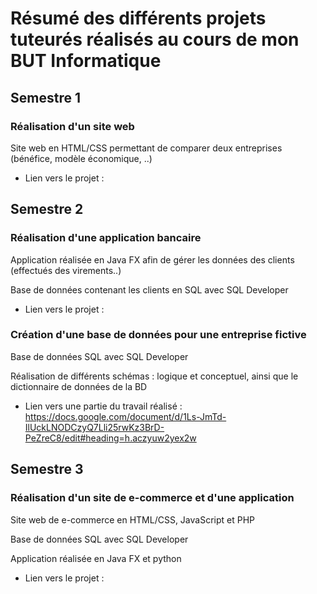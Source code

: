 # Résumé des différents projets tuteurés réalisés au cours de mon BUT Informatique

## Semestre 1 

### Réalisation d'un site web

Site web en HTML/CSS permettant de comparer deux entreprises (bénéfice, modèle économique, ..)

- Lien vers le projet :


## Semestre 2

### Réalisation d'une application bancaire

Application réalisée en Java FX afin de gérer les données des clients (effectués des virements..)

Base de données contenant les clients en SQL avec SQL Developer


- Lien vers le projet :


### Création d'une base de données pour une entreprise fictive

Base de données SQL avec SQL Developer

Réalisation de différents schémas : logique et conceptuel, ainsi que le dictionnaire de données de la BD

- Lien vers une partie du travail réalisé : https://docs.google.com/document/d/1Ls-JmTd-IlUckLNODCzyQ7Lli25rwKz3BrD-PeZreC8/edit#heading=h.aczyuw2yex2w

## Semestre 3

### Réalisation d'un site de e-commerce et d'une application

Site web de e-commerce en HTML/CSS, JavaScript et PHP

Base de données SQL avec SQL Developer

Application réalisée en Java FX et python


- Lien vers le projet :
